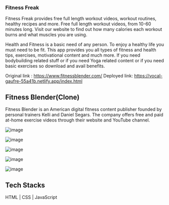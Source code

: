 ### Fitness Freak
Fitness Freak provides free full length workout videos, workout routines, healthy recipes and more. Free full length workout videos, from 10-60 minutes long. Visit our website to find out how many calories each workout burns and what muscles you are using. 

Health and Fitness is a basic need of any person. To enjoy a healthy life you must need to be fit. This app provides you all types of fitness and health tips, exercises, motivational content and much more. If you need bodybuilding related stuff or if you need Yoga related content or if you need basic exercises so download and avail benefits.

Original link : https://www.fitnessblender.com/
Deployed link: https://vocal-gaufre-55a41b.netlify.app/index.html

## Fitness Blender(Clone)
Fitness Blender is an American digital fitness content publisher founded by personal trainers Kelli and Daniel Segars. The company offers free and paid at-home exercise videos through their website and YouTube channel.

![image](https://github.com/anagpure28/romantic-string-9527/assets/92313981/7c49095e-1da9-4cb2-a747-6f5582c65967)

![image](https://github.com/anagpure28/romantic-string-9527/assets/92313981/0514d121-530b-4619-900a-8c8b3f8cf6af)

![image](https://github.com/anagpure28/romantic-string-9527/assets/92313981/3b7c97ef-5748-4fe7-becd-e7ec2e653486)

![image](https://github.com/anagpure28/romantic-string-9527/assets/92313981/df007ac6-b92b-462d-be16-cac8ea54add0)

![image](https://github.com/anagpure28/romantic-string-9527/assets/92313981/b55230df-3375-482a-8eba-5664bbc98341)

## Tech Stacks
HTML | CSS | JavaScript
